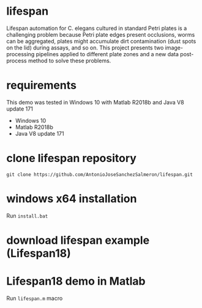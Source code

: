 # lifespan
Lifespan automation for C. elegans cultured in standard Petri plates is a challenging problem because Petri plate edges present occlusions, worms can be aggregated, plates might accumulate dirt contamination (dust spots on the lid) during assays, and so on. This project presents two image-processing pipelines applied to different plate zones and a new data post-process method to solve these problems. 
# requirements
This demo was tested in Windows 10 with Matlab R2018b and Java V8 update 171
- Windows 10
- Matlab R2018b
- Java V8 update 171
# clone lifespan repository
```
git clone https://github.com/AntonioJoseSanchezSalmeron/lifespan.git
```
# windows x64 installation
Run ```install.bat```
# download lifespan example (Lifespan18)

# Lifespan18 demo in Matlab
Run ```lifespan.m``` macro